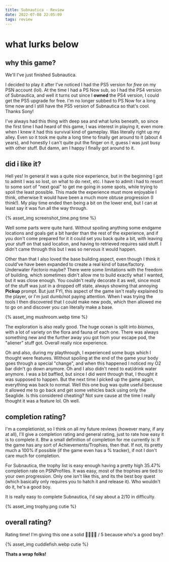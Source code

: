```yaml
---
title: Subnautica - Review
date: 2022-07-08 22:05:09
tags: review
---
```


# what lurks below

## why this game?

We'll I've just finished Subnautica.

I decided to play it after I've noticed I had the PS5 version for *free* on my PSN account (lol). At the time I had a PS Now sub, so I had the PS4 version of Subnautica, and well it turns out since I **owned** the PS4 version, I could get the PS5 upgrade for free. I'm no longer subbed to PS Now for a long time now and I still have the PS5 version of Subnautica so that's cool. Thanks Sony!

I've always had this thing with deep sea and what lurks beneath, so since the first time I had heard of this game, I was interest in playing it, even more when I knew it had this survival kind of gameplay. Was literally right up my alley. Even so it took me quite a long time to finally get around to it (about 4 years), and honestly I can't quite put the finger on it, guess I was just busy with other stuff. But damn, am I happy I finally got around to it.


## did i like it?

Hell yes! In general it was a quite nice experience, but in the beginning I got to admit I was so lost, on what to do next, etc. I have to admit i had to resort to some sort of "next goal" to get me going in some spots, while trying to spoil the least possible. This made the experience must more enjoyable I think, otherwise It would have been a much more obtuse progression (I think!). My play time ended then being a bit on the lower end, but I can at least say it was fun all the way through.

{% asset_img screenshot_time.png time %}

Well some parts were quite hard. Without spoiling anything some endgame locations and goals get a bit harder than the rest of the experience, and if you don't come prepared for it it could set you back quite a bit, with leaving your stuff on that said location, and having to retrieved requires said stuff. I didn't came through this but I was so nervous it would happen.

Other than that I also loved the base building aspect, even though I think it could've have been expanded to create a real kind of base/factory. Underwater *Factorio* maybe? There were some limitations with the freedom of building, which sometimes didn't allow me to build exactly what I wanted, but it was close enough. You couldn't really decorate it as well, since most of the stuff was just in a dropped off state, always showing that annoying **Pickup** prompt. But just FYI, this aspect of the game isn't really explained to the player, or I'm just dumb/not paying attention. When I was trying the tools I then discovered that I could make new pods, which then allowed me to go on and discover you can literally make a base.

{% asset_img mushroom.webp time %}

The exploration is also really good. The huge ocean is split into *biomes*, with a lot of variety on the flora and fauna of each one. There was always something new and the further away you got from your escape pod, the "aliener" stuff got. Overall really nice experience.

Oh and also, during my playthrough, I experienced some bugs which I thought were features. Without spoiling at the end of the game your body goes through a special "change", and when this happened I noticed my O2 bar didn't go down anymore. Oh and I also didn't need to eat/drink water anymore. I was a bit baffled, but since I did went through that, I thought it was supposed to happen. But the next time I picked up the game again, everything was back to normal. Well this one bug was quite useful because it allowed me to go back and get some vehicles back using only the Seaglide. Is this considered cheating? Not sure cause at the time I really thought it was a feature lol. Oh well.


## completion rating?

I'm a completionist, so I think on all my future reviews (however many, if any at all), I'll give a completion rating and general rating, just to rate how easy it is to complete it. Btw a small definition of completion for me currently is: If the game has any sort of Achievements/Trophies, then that. If not, its pretty much a 100% if possible (if the game even has a % tracker), if not I don't care much for completion.

For Subnautica, the trophy list is easy enough having a pretty high 35.47% completion rate on PSNProfiles. It was easy, most of the trophies are tied to your own progression. Only one isn't like this, and its the best boy quest (which basically only requires you to hatch it and release it). Who wouldn't do it, he's a good boy.

It is really easy to complete Subnautica, I'd say about a 2/10 in difficulty.

{% asset_img trophy.png cutie %}

## overall rating?

Rating time! I'm giving this one a solid 🍪🍪🍪🍪 / 5 because who's a good boy?

{% asset_img cuddlefish.webp cutie %}

**Thats a wrap folks!**